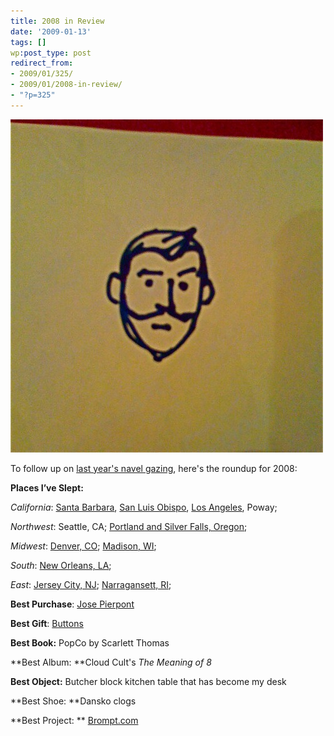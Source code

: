 ```yaml
---
title: 2008 in Review
date: '2009-01-13'
tags: []
wp:post_type: post
redirect_from:
- 2009/01/325/
- 2009/01/2008-in-review/
- "?p=325"
---
```


![Me](/uploads/2009-01-13-2008-in-Review/img_0232-500x533.jpg "Me")

To follow up on [last year's navel gazing](http://island94.org/2008/01/2007-in-review/), here's the roundup for 2008:

**Places I’ve Slept:**

_California_: [Santa Barbara](http://flickr.com/photos/bensheldon/sets/72157608001469904/), [San Luis Obispo](http://flickr.com/photos/bensheldon/sets/72157607765763069/), [Los Angeles](http://flickr.com/photos/bensheldon/sets/72157612438585629/), Poway;

_Northwest_: Seattle, CA; [Portland and Silver Falls, Oregon](http://flickr.com/photos/bensheldon/sets/72157606272583024/);

_Midwest_: [Denver, CO](http://flickr.com/photos/bensheldon/sets/72157612531812134/); [Madison, WI](http://flickr.com/photos/bensheldon/sets/72157612483392227/);

_South_: [New Orleans, LA](http://flickr.com/photos/bensheldon/sets/72157604315013439/);

_East_: [Jersey City, NJ](http://flickr.com/photos/bensheldon/2794254829); [Narragansett, RI](http://flickr.com/photos/bensheldon/sets/72157612490401910/);

**Best Purchase**: [Jose Pierpont](http://flickr.com/search/?w=87923401%40N00&q=ponty&m=tags)

**Best Gift**: [Buttons](http://flickr.com/photos/bensheldon/3195197386/)

**Best Book:** PopCo by Scarlett Thomas

**Best Album: **Cloud Cult's _The Meaning of 8_

**Best Object:** Butcher block kitchen table that has become my desk

**Best Shoe: **Dansko clogs

**Best Project: ** [Brompt.com](http://brompt.com)
